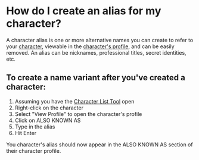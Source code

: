 # How do I create an alias for my character?

A character alias is one or more alternative names you can create to refer to your [character](/What%20is/a%20Character.md), viewable in the [character's profile](/How%20do%20I/view/the%20alises%20of%20my%20character.md), and can be easily removed. An alias can be nicknames, professional titles, secret identities, etc. 

## To create a name variant after you've created a character:

1. Assuming you have the [Character List Tool](/What%20can%20I%20do%20with/the%20Character%20List%20Tool.md) open
2. Right-click on the character
3. Select "View Profile" to open the character's profile
4. Click on ALSO KNOWN AS 
5. Type in the alias
6. Hit Enter 

You character's alias should now appear in the ALSO KNOWN AS section of their character profile. 